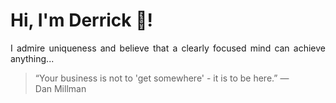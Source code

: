 # Hi, I'm Derrick 👋!
<p align="justify">I admire uniqueness and believe that a clearly focused mind can achieve anything...</p> 
<!-- #quote-start -->
<blockquote>&ldquo;Your business is not to 'get somewhere' - it is to be here.&rdquo; &mdash; <footer>Dan Millman</footer></blockquote>
<!-- #quote-end -->
